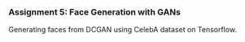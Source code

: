 <h3>Assignment 5: Face Generation with GANs</h3>

Generating faces from DCGAN using CelebA dataset on Tensorflow.
